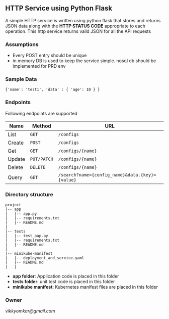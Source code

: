 ## HTTP Service using Python Flask
A simple HTTP service is written using python flask that stores and returns JSON data along with the **HTTP STATUS CODE** appropriate to each operation.
This http service returns vaild JSON for all the API requests

### Assumptions 
- Every POST entry should be unique
- in memory DB is used to keep the service simple. nosql db should be implemented for PRD env

### Sample Data
```
{'name': 'test1', 'data' : { 'age': 10 } }
```

### Endpoints
Following endpoints are supported

| Name   | Method      | URL
| ---    | ---         | ---
| List   | `GET`       | `/configs`
| Create | `POST`      | `/configs`
| Get    | `GET`       | `/configs/{name}`
| Update | `PUT/PATCH` | `/configs/{name}`
| Delete | `DELETE`    | `/configs/{name}`
| Query  | `GET`       | `/search?name={config_name}&data.{key}={value}`

### Directory structure
```
project
|-- app
|   |-- app.py
|   |-- requirements.txt
|   |-- README.md
|
|-- tests
|   |-- test_aap.py
|   |-- requirements.txt   
|   |-- README.md
| 
|-- minikube-manifest
|   |-- deployment_and_service.yaml 
|   |-- README.md
|   |

````
- **app folder**: Application code is placed in this folder
- **tests folder**: unit test code is placed in this folder
- **minikube manifest**: Kubernetes manifest files are placed in this folder

### Owner
_vikkyomkar@gmail.com_
